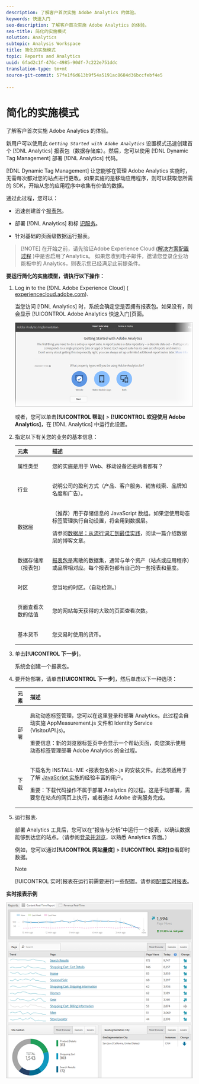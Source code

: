```yaml
---
description: 了解客户首次实施 Adobe Analytics 的体验。
keywords: 快速入门
seo-description: 了解客户首次实施 Adobe Analytics 的体验。
seo-title: 简化的实施模式
solution: Analytics
subtopic: Analysis Workspace
title: 简化的实施模式
topic: Reports and Analytics
uuid: 6fad2c1f-476c-4985-90df-7c222e751ddc
translation-type: tm+mt
source-git-commit: 57fe1f6d613b9f54a5191ac8684d36bccfebf4e5

---
```



# 简化的实施模式

了解客户首次实施 Adobe Analytics 的体验。

<!-- 

<p>https://activation.adobedtm.com/index.php?redirected=1 </p>

 -->

新用户可以使用此 *`Getting Started with Adobe Analytics`* 设置模式迅速创建首个 [!DNL Analytics] 报表包（数据存储库）。然后，您可以使用 [!DNL Dynamic Tag Management] 部署 [!DNL Analytics] 代码。

[!DNL Dynamic Tag Management] 让您能够在管理 Adobe Analytics 实施时，无需每次都对您的站点进行更改。如果实施的是移动应用程序，则可以获取您所需的 SDK，开始从您的应用程序中收集有价值的数据。

通过此过程，您可以：

* 迅速创建首个[报表包](https://marketing.adobe.com/resources/help/en_US/analytics/getting-started/report-suites.html)。
* 部署 [!DNL Analytics] 和标 [识服务](https://marketing.adobe.com/resources/help/en_US/mcvid/)。

* 针对基础的页面级数据运行报表。

> [!NOTE] 在开始之前，请先验证Adobe Experience Cloud [(解决方案配置过程](https://marketing.adobe.com/resources/help/en_US/mcloud/core_services.html) )中是否启用了Analytics。 如果您收到电子邮件，邀请您登录企业功能板中的 Analytics，则表示您已经满足此前提条件。

**要运行简化的实施模型，请执行以下操作：**

1. Log in to the [!DNL Adobe Experience Cloud] ( [experiencecloud.adobe.com](https://experiencecloud.adobe.com)).

   当您访问 [!DNL Analytics] 时，系统会确定您是否拥有报表包。如果没有，则会显示 [!UICONTROL Adobe Analytics 快速入门]页面。

   ![](assets/analytics-implementation-rs-wizard.png)

   或者，您可以单击&#x200B;**[!UICONTROL 帮助]** &gt; **[!UICONTROL 欢迎使用 Adobe Analytics]**，在 [!DNL Analytics] 中运行此设置。

1. 指定以下有关您的业务的基本信息：

   <table id="table_1741878A1B284CB78D297D531DC703D6"> 
     <thead> 
      <tr> 
       <th colname="col1" class="entry"> 元素 </th> 
       <th colname="col2" class="entry"> 描述 </th> 
      </tr> 
     </thead>
     <tbody> 
      <tr> 
       <td colname="col1"> <p>属性类型 </p> </td> 
       <td colname="col2"> <p>您的实施是用于 Web、移动设备还是两者都有？ </p> </td> 
      </tr> 
      <tr> 
       <td colname="col1"> <p>行业 </p> </td> 
       <td colname="col2"> <p>说明公司的盈利方式（产品、客户服务、销售线索、品牌知名度和广告）。 </p> </td> 
      </tr> 
      <tr> 
       <td colname="col1"> <p>数据层 </p> </td> 
       <td colname="col2"> <p>（推荐）用于存储信息的 JavaScript 数组。如果您使用动态标签管理执行自动设置，将会用到数据层。 </p> <p>请参阅<a href="https://blogs.adobe.com/digitalmarketing/analytics/data-layers-buzzword-best-practice/">数据层：从流行词汇到最佳实践</a>，阅读一篇介绍数据层的博客文章。 </p> </td> 
      </tr> 
      <tr> 
       <td colname="col1"> <p>数据存储库（报表包） </p> </td> 
       <td colname="col2"> <p> <a href="https://marketing.adobe.com/resources/help/en_US/analytics/getting-started/report-suites.html">报表包</a>是离散的数据集，通常与单个资产（站点或应用程序）或品牌相对应。每个报表包都有自己的一套报表和量度。 </p> </td> 
      </tr> 
      <tr> 
       <td colname="col1"> <p>时区 </p> </td> 
       <td colname="col2"> <p>您当地的时区。（自动检测。） </p> </td> 
      </tr> 
      <tr> 
       <td colname="col1"> <p>页面查看次数的估值 </p> </td> 
       <td colname="col2"> <p>您的网站每天获得的大致的页面查看次数。 </p> </td> 
      </tr> 
      <tr> 
       <td colname="col1"> <p>基本货币 </p> </td> 
       <td colname="col2"> <p>您交易时使用的货币。 </p> </td> 
      </tr> 
     </tbody> 
    </table>

1. 单击&#x200B;**[!UICONTROL 下一步]**。

   系统会创建一个报表包。

1. 要开始部署，请单击&#x200B;**[!UICONTROL 下一步]**，然后单击以下一种选项：

   <table id="table_71C7F7B9677346CD8D5130519D32464B"> 
     <thead> 
      <tr> 
       <th colname="col1" class="entry"> 元素 </th> 
       <th colname="col2" class="entry"> 描述 </th> 
      </tr> 
     </thead>
     <tbody> 
      <tr> 
       <td colname="col1"> <p>部署 </p> </td> 
       <td colname="col2"> <p> 启动<span class="keyword">动态标签管理</span>，您可以在这里登录和部署 Analytics。此过程会自动实施 <span class="filepath">AppMeasurement.js</span> 文件和 Identity Service (<span class="filepath">VisitorAPI.js</span>)。 </p> <p> <p>重要信息：新的浏览器标签页中会显示一个帮助页面，向您演示使用动态标签管理部署 <span class="keyword">Adobe Analytics</span> 的全过程。 </p> </p> </td> 
      </tr> 
      <tr> 
       <td colname="col1"> <p>下载 </p> </td> 
       <td colname="col2"> <p> 下载名为 <span class="filepath">INSTALL-ME &lt;报表包名称&gt;.js</span> 的安装文件。此选项适用于了解 <a href="https://marketing.adobe.com/resources/help/en_US/sc/implement/js_implementation.html">JavaScript 实施</a>的经验丰富的用户。 </p> <p> <p>重要：下载代码操作不属于部署 <span class="keyword">Analytics</span> 的过程。这是手动部署，需要您在站点的网页上执行，或者通过 Adobe 咨询服务完成。 </p> </p> </td> 
      </tr> 
     </tbody> 
    </table>

1. 运行报表.

   部署 Analytics 工具后，您可以在“报告与分析”中运行一个报表，以确认数据能够到达您的站点。（请参阅[登录并浏览](https://marketing.adobe.com/resources/help/en_US/analytics/getting-started/analytics-navigation.html)，以熟悉 Analytics 界面。）

   例如，您可以通过&#x200B;**[!UICONTROL 网站量度]** &gt; **[!UICONTROL 实时]**&#x200B;查看即时数据。

   >[!NOTE]
   >
   >[!UICONTROL 实时]报表在运行前需要进行一些配置。请参阅[配置实时报表](https://marketing.adobe.com/resources/help/en_US/reference/t_realtime_admin.html)。

**实时报表示例**

![](assets/real-time-report.png)
